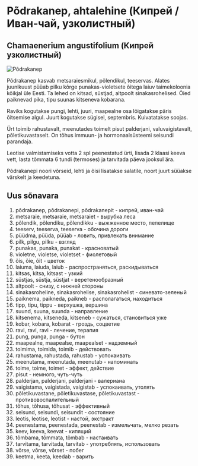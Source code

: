# Põdrakanep, ahtalehine (Кипрей / Иван-чай, узколистный)

## Chamaenerium angustifolium (Кипрей узколистный)

![Põdrakanep](img/põdrakanep.jpeg)

Põdrakanep kasvab metsaraiesmikul, põlendikul, teeservas. Alates juunikuust püüab pilku kõrge punakas-violetsete õitega laiuv taimekoloonia kõikjal üle Eesti. Ta lehed on kitsad, süstjad, altpoolt sinakasrohelised. Õied paiknevad pika, tipu suunas kitseneva kobarana.

Raviks kogutakse pungi, lehti, juuri, maapealne osa lõigatakse päris õitsemise algul. Juurt kogutakse sügisel, septembris. Kuivatatakse soojas.

Ürt toimib rahustavalt, meenutades toimelt pisut palderjani, valuvaigistavalt, põletikuvastaselt. On tõhus immuun- ja hormonaalsüsteemi seisundi parandaja.

Leotise valmistamiseks votta 2 spl peenestatud ürti, lisada 2 klaasi keeva vett, lasta tõmmata 6 tundi (termoses) ja tarvitada päeva jooksul ära.

Põdrakanepi noori võrseid, lehti ja õisi lisatakse salatile, noort juurt süüakse värskelt ja keedetuna.


## Uus sõnavara

1. põdrakanep, põdrakanepi, põdrakanepit - кипрей, иван-чай
2. metsaraie, metsaraie, metsaraiet - вырубка леса
3. põlendik, põlendiku, põlendikku - выжженное место, пепелище
4. teeserv, teeserva, teeserva - обочина дороги
5. püüdma, püüda, püüab - ловить, привлекать внимание
6. pilk, pilgu, pilku - взгляд
7. punakas, punaka, punakat - красноватый
8. violetne, violetse, violetset - фиолетовый
9. õis, õie, õit - цветок
10. laiuma, laiuda, laiub - распространяться, раскидываться
11. kitsas, kitsa, kitsast - узкий
12. süstjas, süstja, süstjat - веретенообразный
13. altpoolt - снизу, с нижней стороны
14. sinakasroheline, sinakasrohelise, sinakasrohelist - синевато-зеленый
15. paiknema, paikneda, paikneb - располагаться, находиться
16. tipp, tipu, tippu - верхушка, вершина
17. suund, suuna, suunda - направление
18. kitsenema, kitseneda, kitseneb - сужаться, становиться уже
19. kobar, kobara, kobarat - гроздь, соцветие
20. ravi, ravi, ravi - лечение, терапия
21. pung, punga, punga - бутон
22. maapealne, maapealse, maapealset - надземный
23. toimima, toimida, toimib - действовать
24. rahustama, rahustada, rahustab - успокаивать
25. meenutama, meenutada, meenutab - напоминать
26. toime, toime, toimet - эффект, действие
27. pisut - немного, чуть-чуть
28. palderjan, palderjani, palderjani - валериана
29. vaigistama, vaigistada, vaigistab - успокаивать, утолять
30. põletikuvastane, põletikuvastase, põletikuvastast - противовоспалительный
31. tõhus, tõhusa, tõhusat - эффективный
32. seisund, seisundi, seisundit - состояние
33. leotis, leotise, leotist - настой, экстракт
34. peenestama, peenestada, peenestab - измельчать, мелко резать
35. keev, keeva, keevat - кипящий
36. tõmbama, tõmmata, tõmbab - настаивать
37. tarvitama, tarvitada, tarvitab - употреблять, использовать
38. võrse, võrse, võrset - побег
39. keetma, keeta, keedab - варить
